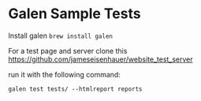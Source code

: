 Galen Sample Tests
=====================================

Install galen ```brew install galen```

For a test page and server clone this https://github.com/jameseisenhauer/website_test_server




run it with the following command:

```
galen test tests/ --htmlreport reports
```
